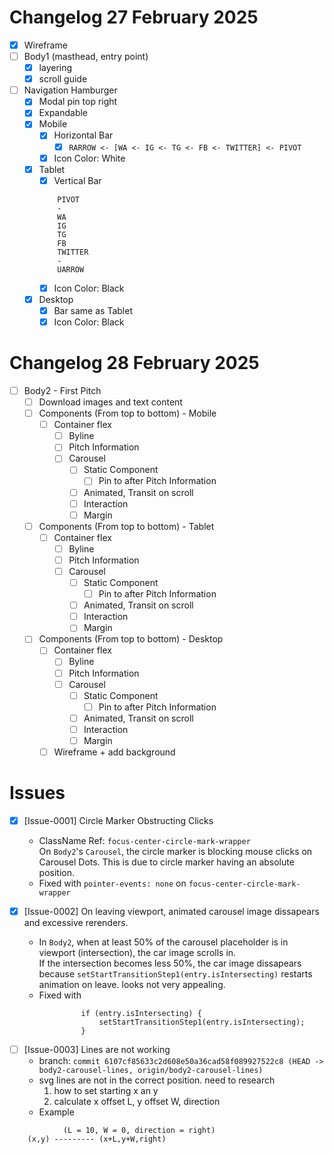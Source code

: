 # Changelog 27 February 2025

- [x] Wireframe
- [ ] Body1 (masthead, entry point)
    - [x] layering
    - [x] scroll guide
- [ ] Navigation Hamburger
    - [x] Modal pin top right
    - [x] Expandable
    - [x] Mobile
        - [x] Horizontal Bar
            - [x] `RARROW <- [WA <- IG <- TG <- FB <- TWITTER] <- PIVOT`
        - [x] Icon Color: White
    - [x] Tablet
        - [x] Vertical Bar
      ```
          PIVOT
          -
          WA
          IG
          TG
          FB
          TWITTER
          -
          UARROW
      ```
        - [x] Icon Color: Black
    - [x] Desktop
        - [x] Bar same as Tablet
        - [x] Icon Color: Black

# Changelog 28 February 2025

- [ ] Body2 - First Pitch
    - [ ] Download images and text content
    - [ ] Components (From top to bottom) - Mobile
        - [ ] Container flex
            - [ ] Byline
            - [ ] Pitch Information
            - [ ] Carousel
                - [ ] Static Component
                    - [ ] Pin to after Pitch Information
                - [ ] Animated, Transit on scroll
                - [ ] Interaction
                - [ ] Margin
    - [ ] Components (From top to bottom) - Tablet
        - [ ] Container flex
            - [ ] Byline
            - [ ] Pitch Information
            - [ ] Carousel
                - [ ] Static Component
                    - [ ] Pin to after Pitch Information
                - [ ] Animated, Transit on scroll
                - [ ] Interaction
                - [ ] Margin
    - [ ] Components (From top to bottom) - Desktop
        - [ ] Container flex
            - [ ] Byline
            - [ ] Pitch Information
            - [ ] Carousel
                - [ ] Static Component
                    - [ ] Pin to after Pitch Information
                - [ ] Animated, Transit on scroll
                - [ ] Interaction
                - [ ] Margin
        - [ ] Wireframe + add background

# Issues

- [x] [Issue-0001] Circle Marker Obstructing Clicks

    - ClassName Ref: `focus-center-circle-mark-wrapper` \
      On `Body2`'s `Carousel`, the circle marker is blocking mouse clicks on Carousel Dots.
      This is due to circle marker having an absolute position.
    - Fixed with `pointer-events: none` on `focus-center-circle-mark-wrapper`

- [x] [Issue-0002] On leaving viewport, animated carousel image dissapears and excessive rerenders.
    - In `Body2`, when at least 50% of the carousel placeholder is in viewport (intersection), the car image scrolls
      in. \
      If the intersection becomes less 50%, the car image dissapears because
      `setStartTransitionStep1(entry.isIntersecting)` restarts animation on leave. looks not very appealing.
    - Fixed with

```
                if (entry.isIntersecting) {
                    setStartTransitionStep1(entry.isIntersecting);
                }
```

- [ ] [Issue-0003] Lines are not working
    - branch:
      `commit 6107cf85633c2d608e50a36cad58f089927522c8 (HEAD -> body2-carousel-lines, origin/body2-carousel-lines)`
    - svg lines are not in the correct position. need to research
        1. how to set starting x an y
        2. calculate x offset L, y offset W, direction
    - Example

```
            (L = 10, W = 0, direction = right)
    (x,y) --------- (x+L,y+W,right)
```
